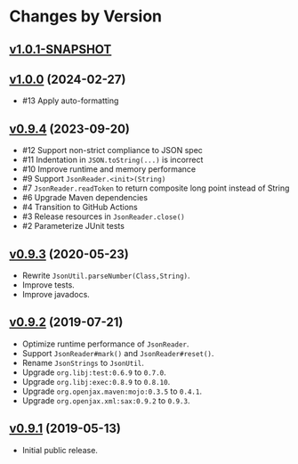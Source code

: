 # Changes by Version

## [v1.0.1-SNAPSHOT](https://github.com/libj/util/compare/2993c997810e90205b82a9595db9723f8fb0728e..HEAD)

## [v1.0.0](https://github.com/libj/util/compare/51ae8abaf030a9989150edae6561b273191dc877..2993c997810e90205b82a9595db9723f8fb0728e) (2024-02-27)
* #13 Apply auto-formatting

## [v0.9.4](https://github.com/openjax/json/compare/02b70e4d74ac2e692c384679522c05ea84a79427..51ae8abaf030a9989150edae6561b273191dc877) (2023-09-20)
* #12 Support non-strict compliance to JSON spec
* #11 Indentation in `JSON.toString(...)` is incorrect
* #10 Improve runtime and memory performance
* #9 Support `JsonReader.<init>(String)`
* #7 `JsonReader.readToken` to return composite long point instead of String
* #6 Upgrade Maven dependencies
* #4 Transition to GitHub Actions
* #3 Release resources in `JsonReader.close()`
* #2 Parameterize JUnit tests

## [v0.9.3](https://github.com/openjax/json/compare/1cc5ff5a8b0ebc307e765995031a38dd6a22be3a..02b70e4d74ac2e692c384679522c05ea84a79427) (2020-05-23)
* Rewrite `JsonUtil.parseNumber(Class,String)`.
* Improve tests.
* Improve javadocs.

## [v0.9.2](https://github.com/openjax/json/compare/3bdf347ef08c914b12f0a76d2b19a2254e842cd5..1cc5ff5a8b0ebc307e765995031a38dd6a22be3a) (2019-07-21)
* Optimize runtime performance of `JsonReader`.
* Support `JsonReader#mark()` and `JsonReader#reset()`.
* Rename `JsonStrings` to `JsonUtil`.
* Upgrade `org.libj:test:0.6.9` to `0.7.0`.
* Upgrade `org.libj:exec:0.8.9` to `0.8.10`.
* Upgrade `org.openjax.maven:mojo:0.3.5` to `0.4.1`.
* Upgrade `org.openjax.xml:sax:0.9.2` to `0.9.3`.

## [v0.9.1](https://github.com/entinae/pom/compare/4553c974341ac8debda374e635a8136b2a2c1d56..3bdf347ef08c914b12f0a76d2b19a2254e842cd5) (2019-05-13)
* Initial public release.